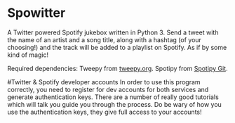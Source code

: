 # Spowitter
A Twitter powered Spotify jukebox written in Python 3.
Send a tweet with the name of an artist and a song title, along with a hashtag (of your choosing!) and the track will be added to a playlist on Spotify. As if by some kind of magic!

Required dependencies: 
Tweepy from <a href = "www.tweepy.org">tweepy.org</a>.
Spotipy from <a href = "https://github.com/plamere/spotipy">Spotipy Git</a>.

#Twitter & Spotify developer accounts
In order to use this program correctly, you need to register for dev accounts for both services and generate authentication keys. There are a number of really good tutorials which will talk you guide you through the process.
Do be wary of how you use the authentication keys, they give full access to your accounts!
